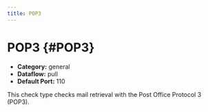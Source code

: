 ```yaml
---
title: POP3
---
```


# POP3 {#POP3}

 * **Category:** general
 * **Dataflow:** pull
 * **Default Port:** 110

This check type checks mail retrieval with the Post Office Protocol 3 (POP3).
